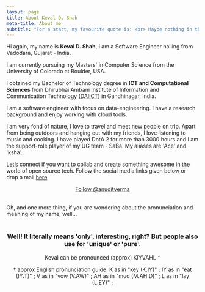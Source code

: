 ```yaml
---
layout: page
title: About Keval D. Shah
meta-title: About me
subtitle: "For a start, my favourite quote is: <br> Maybe nothing in this world happens by accident. As everything happens for a reason, our destiny slowly takes form... - This comes from Silvers Rayleigh, a characte in the popular anime - One Piece"
---
```


<div id="aboutme-section">

<p class="about-text">
<span class="fa fa-briefcase about-icon"></span>
  Hi again, my name is <strong>Keval D. Shah</strong>, I am a Software Engineer hailing from Vadodara, Gujarat - India.
</p>

<p class="about-text">
<span class="fa fa-graduation-cap about-icon"></span>
I am currently pursuing my Masters' in Computer Science from the University of Colorado at Boulder, USA.
	
I obtained my Bachelor of Technology degree in <strong>ICT and Computational Sciences </strong>from Dhirubhai Ambani Institute   of Information and Communication Technology (<a target="_blank" href="http://www.daiict.ac.in">DAIICT</a>) in Gandhinagar, India.
</p>

<p class="about-text">
<span class="fa fa-code about-icon"></span>
I am a software engineer with focus on data-engineering. I have a research background and enjoy working with cloud tools.
</p>

<p class="about-text">
<span class="fa fa-heart about-icon"></span>
I am very fond of nature, I love to travel and meet new people on trip. Apart from being outdoors and hanging out with my friends, I love listening to music and cooking. I have played DotA 2 for more than 3000 hours and I am the support-role player of my UG team - SaBa. My aliases are 'Ace' and 'ksha'.
</p>

<p class="about-text">
<span class="fa fa-envelope about-icon"></span>
Let’s connect if you want to collab and create something awesome in the world of open source tech. Follow the social media links given below or drop a mail <a target="_blank" href="mailto:kevalds51@gmail.com">here</a>.
</p>


<center>
	<a href="https://twitter.com/thtsme_kev" class="twitter-follow-button" data-size="large" data-show-count="false">Follow @anuditverma</a>
	<script async src="//platform.twitter.com/widgets.js" charset="utf-8"></script>
</center>
<br>

Oh, and one more thing, if you are wondering about the pronunciation and meaning of my name, well...
<br><br>
<center><h3>Well! It literally means 'only', interesting, right? But people also use for 'unique' or 'pure'.</h3><center>
<center>Keval can be pronounced (approx) KIYVAHL †

† approx English pronunciation guide:
K as in "key (K.IY)" ; IY as in "eat (IY.T)" ; V as in "vow (V.AW)" ; AH as in "mud (M.AH.D)" ; L as in "lay (L.EY)" ;</center>
<br>
